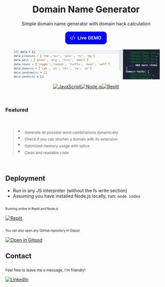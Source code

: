 <h1 align="center">Domain Name Generator</h1>

<p align="center" >
  Simple domain name generator with domain hack calculation
</p>
<p align="center" >
  <a href="https://replit.com/@LuisAguado/simple-domain-name-generator-js-node">
    <img height="44px"  src="https://github.com/LuisAguadoVicaria/LuisAguadoVicaria/raw/main/proyect-images/live-demo-button.png" alt="live-demo" align="center">
  </a>
</p>

<p align="center">
  <img width="460" src="https://github.com/LuisAguadoVicaria/LuisAguadoVicaria/raw/main/proyect-images/domain-name-generator.png" alt="front-image" align="center">
</p>
<div align="center">

[![JavaScript](https://img.shields.io/badge/JavaScript-323330?style=for-the-badge&logo=javascript&logoColor=F7DF1E)]()[![Node.js](https://img.shields.io/badge/Node.js-339933?style=for-the-badge&logo=nodedotjs&logoColor=white)](https://nodejs.org/)[![Replit](https://img.shields.io/badge/replit-667881?style=for-the-badge&logo=replit&logoColor=white)](https://replit.com/@LuisAguado/simple-domain-name-generator-js-node)


</div>

<br>

### Featured

<br>

>   <li><sub>Generate all possible word combinations dynamically</sub></li>
>   <li><sub>Check if you can shorten a domain with its extension</sub></li>
>   <li><sub>Optimized memory usage with splice</sub></li>
>   <li><sub>Clean and readable code</sub></li>

<br>

## Deployment

- Run in any JS interpreter (without the fs write section)
- Assuming you have installed Node.js locally, run: `node index`

<sub><sub>Running online in Replit and Node.js</sub></sub>

[![Replit](https://img.shields.io/badge/replit-667881?style=for-the-badge&logo=replit&logoColor=white)](https://replit.com/@LuisAguado/simple-domain-name-generator-js-node) 
 
<sub><sub>You can also open any GitHub repository in Gitpod</sub></sub> 
  
[![Open in Gitpod](https://gitpod.io/button/open-in-gitpod.svg)](https://gitpod.io/#<your-project-url>)

## Contact

<sub>Feel free to leave me a message, I'm friendly!</sub>
  
  [![LinkedIn](https://img.shields.io/badge/LinkedIn-0077B5?style=for-the-badge&logo=linkedin&logoColor=white)](https://www.linkedin.com/in/luis-aguado-vicar%C3%ADa-546b33241/)
